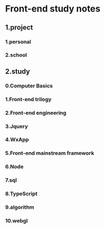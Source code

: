 # Front-end study notes

## 1.project

### 1.personal

### 2.school

## 2.study

### 0.Computer Basics

### 1.Front-end trilogy

### 2.Front-end engineering

### 3.Jquery

### 4.WxApp

### 5.Front-end mainstream framework

### 6.Node

### 7.sql

### 8.TypeScript

### 9.algorithm

### 10.webgl
